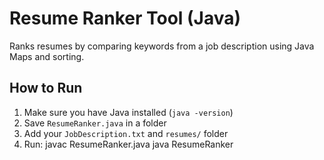 # Resume Ranker Tool (Java)

Ranks resumes by comparing keywords from a job description using Java Maps and sorting.

## How to Run
1. Make sure you have Java installed (`java -version`)
2. Save `ResumeRanker.java` in a folder
3. Add your `JobDescription.txt` and `resumes/` folder
4. Run:
   javac ResumeRanker.java
   java ResumeRanker